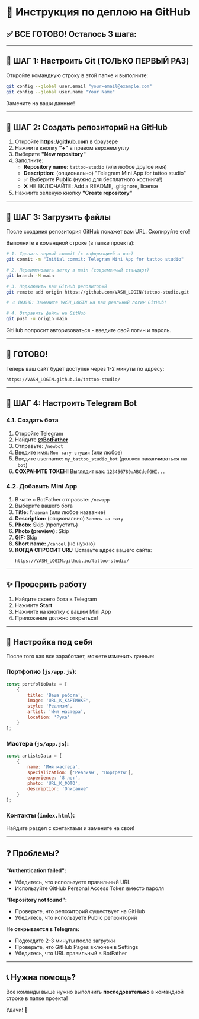 # 🚀 Инструкция по деплою на GitHub

## ✅ ВСЕ ГОТОВО! Осталось 3 шага:

---

## 📝 ШАГ 1: Настроить Git (ТОЛЬКО ПЕРВЫЙ РАЗ)

Откройте командную строку в этой папке и выполните:

```bash
git config --global user.email "your-email@example.com"
git config --global user.name "Your Name"
```

Замените на ваши данные!

---

## 📝 ШАГ 2: Создать репозиторий на GitHub

1. Откройте **https://github.com** в браузере
2. Нажмите кнопку **"+"** в правом верхнем углу
3. Выберите **"New repository"**
4. Заполните:
   - **Repository name:** `tattoo-studio` (или любое другое имя)
   - **Description:** (опционально) "Telegram Mini App for tattoo studio"
   - ✅ Выберите **Public** (нужно для бесплатного хостинга!)
   - ❌ НЕ ВКЛЮЧАЙТЕ: Add a README, .gitignore, license
5. Нажмите зеленую кнопку **"Create repository"**

---

## 📝 ШАГ 3: Загрузить файлы

После создания репозитория GitHub покажет вам URL. Скопируйте его!

Выполните в командной строке (в папке проекта):

```bash
# 1. Сделать первый commit (с информацией о вас)
git commit -m "Initial commit: Telegram Mini App for tattoo studio"

# 2. Переименовать ветку в main (современный стандарт)
git branch -M main

# 3. Подключить ваш GitHub репозиторий
git remote add origin https://github.com/VASH_LOGIN/tattoo-studio.git

# ⚠️ ВАЖНО: Замените VASH_LOGIN на ваш реальный логин GitHub!

# 4. Отправить файлы на GitHub
git push -u origin main
```

GitHub попросит авторизоваться - введите свой логин и пароль.

---

## 🎉 ГОТОВО!

Теперь ваш сайт будет доступен через 1-2 минуты по адресу:
```
https://VASH_LOGIN.github.io/tattoo-studio/
```

---

## 📱 ШАГ 4: Настроить Telegram Bot

### 4.1. Создать бота

1. Откройте Telegram
2. Найдите **[@BotFather](https://t.me/BotFather)**
3. Отправьте: `/newbot`
4. Введите имя: `Моя тату-студия` (или любое)
5. Введите username: `my_tattoo_studio_bot` (должен заканчиваться на `_bot`)
6. **СОХРАНИТЕ ТОКЕН!** Выглядит как: `123456789:ABCdefGHI...`

### 4.2. Добавить Mini App

1. В чате с BotFather отправьте: `/newapp`
2. Выберите вашего бота
3. **Title:** `Главная` (или любое название)
4. **Description:** (опционально) `Запись на тату`
5. **Photo:** Skip (пропустить)
6. **Photo (preview):** Skip
7. **GIF:** Skip
8. **Short name:** `/cancel` (не нужно)
9. **КОГДА СПРОСИТ URL:** Вставьте адрес вашего сайта:
   ```
   https://VASH_LOGIN.github.io/tattoo-studio/
   ```

---

## ✨ Проверить работу

1. Найдите своего бота в Telegram
2. Нажмите **Start**
3. Нажмите на кнопку с вашим Mini App
4. Приложение должно открыться!

---

## 🎨 Настройка под себя

После того как все заработает, можете изменить данные:

### Портфолио (`js/app.js`):
```javascript
const portfolioData = [
    {
        title: 'Ваша работа',
        image: 'URL_К_КАРТИНКЕ',
        style: 'Реализм',
        artist: 'Имя мастера',
        location: 'Рука'
    }
];
```

### Мастера (`js/app.js`):
```javascript
const artistsData = [
    {
        name: 'Имя мастера',
        specialization: ['Реализм', 'Портреты'],
        experience: '8 лет',
        photo: 'URL_К_ФОТО',
        description: 'Описание'
    }
];
```

### Контакты (`index.html`):
Найдите раздел с контактами и замените на свои!

---

## ❓ Проблемы?

**"Authentication failed":**
- Убедитесь, что используете правильный URL
- Используйте GitHub Personal Access Token вместо пароля

**"Repository not found":**
- Проверьте, что репозиторий существует на GitHub
- Убедитесь, что используете Public репозиторий

**Не открывается в Telegram:**
- Подождите 2-3 минуты после загрузки
- Проверьте, что GitHub Pages включен в Settings
- Убедитесь, что URL правильный в BotFather

---

## 📞 Нужна помощь?

Все команды выше нужно выполнить **последовательно** в командной строке в папке проекта!

Удачи! 🚀

